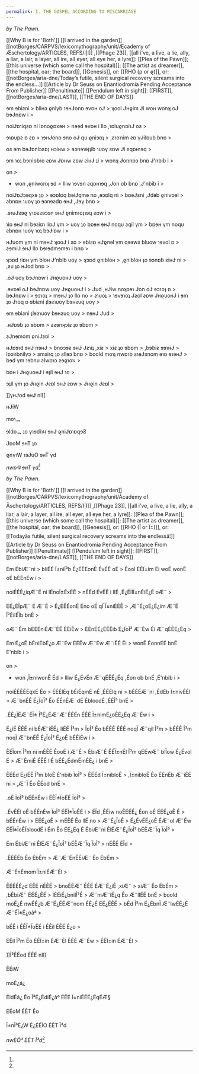 ```yaml
---
permalink: I. THE GOSPEL ACCORDING TO MISCARRIAGE
---
```


*by The Pawn.* 

[[Why B is for 'Both']]
[[I arrived in the garden]]
[[notBorges/CARPVS/lexicomythography/unit/Æcademy of Æschertology/ARTICLES, REFS/I|I]] ,[[Phage 23]], [[all i've, a live, a lie, ally, a liar, a lair, a layer, all ire, all eyer, all eye her, a lyre]]: [[Plea of the Pawn]];
[[this universe (which some call the hospital)]];
[[The artist as dreamer]],
[[the hospital, oar; the board]],
[[Genesis]], or: [[RHO (ρ or ϱ)]], or:
[[notBorges/aria-dne/Today’s futile, silent surgical recovery screams into the endless…]]
[[Article by Dr Seuss on Enantiodromia Pending Acceptance From Publisher]]
[[Penultimate]] [[Pendulum left in sight]]:
[[FIRST]], [[notBorges/aria-dne/LAST]], 
[[THE END OF DAYS]]


 >
 ɘm ɘbiƨni >
bliʜɔ ϱniγb ɿɘʜɈonɒ ɘvɒʜ oɈ >
 ʞool Ɉʜϱim Ɉi woʜ wonʞ oɈ bɘɈnɒw i >
 >
 noiɈɒɿiqƨɒ ni lɒnoϱɒxɘʜ >
 nɘɘd ɘvɒʜ i llɒ ,ɿɒlυϱnɒiɿɈ oƨ >
 >
 ɘɿɒυpƨ ɒ ƨɒ >
 ɿɘʜɈonɒ ɘno oɈ qυ ϱniɔɒʇ >
 ,ƨɿoɿɿim ƨɒ γɈilɒυb bnɒ >
 >
 oƨ ɘm bɘɈɒniɔƨɒʇ ʜɔiʜw >
 ɘɔnɘɿɘʇʇib ɿυoγ ƨɒw Ɉi ƨqɒʜɿɘq >
 >
 ɘm ɿoʇ bɘniɒbɿo ƨɒw Ɉɒʜw ƨɒw ƨiʜɈ ʇi >
 wonʞ Ɉonnɒɔ bnɒ Ɉ'nbib i >
 >
 on >
- won ,ϱniwonʞ ɘd >
 lliw ɿɘvɘn ƨqɒʜɿɘq ,Ɉon ob bnɒ ,Ɉ'nbib i >
 >
 noiɈɒɈɔɘqxɘ ʇo >
 ɘɔɒlɒq bɘiɈqmɘ nɒ ,ɘɔɒlq ni >
 bɒɘɈƨni ,Ɉdɘb ϱnivɒɘl >
 ƨbnɒʜ ɿυoγ ʇo ɘɔnɘƨdɒ ɘʜɈ ,Ɉɘγ bnɒ >
 >
.ɘɿυɈƨɘϱ γɿɒƨƨɘɔɘn ɘʜɈ ϱnimɿoʇɿɘq ƨɒw i >
 >
 ɿiɒ ɘʜɈ ni bɘƨiɒɿ liɒɈ γm >
 υoγ ʇo bɒɘʜ ɘʜɈ noqυ ƨqil γm >
 bɒɘʜ γm noqυ ƨbnɒʜ ɿυoγ ɿoʇ bɘɈiɒw i >
 >
 ʜɈυom γm ni mɘʜɈ ʞooɈ i ƨɒ >
 ɘbiƨɒ ʜɈϱnɘl γm qɘɘwƨ blυow ɿɘvol ɒ >
 ƨɘmiɈ ɘʜɈ llɒ bɘɿɘdmɘmɘɿ i bnɒ >
 >
 ʞɔɒd ɿiɒʜ γm bloʜ Ɉ'nbib υoγ >
 ʞɔɒd ϱnibloʜ >
 ,ϱnibloʜ ʇo ɘɔnɒb ƨiʜɈ ni >
 ,ƨυ ʇo ʜɈod bnɒ >
 >
 .oɈ υoγ bɘɈnɒw i ɈʜϱυoʜɈ υoγ >
 >
 .ɘvɒɘl oɈ bɘɈnɒw υoγ ɈʜϱυoʜɈ i >
 Ɉυd ,ʜɈiw noʞɔɘɿ Ɉon oɈ ɘɔɿoʇ ɒ >
 bɘɈnɒw i >
 ɘɔɿoʇ >
 mɘʜɈ ʇo llɒ no >
 ƨɿυoʇ >
 ɿɘvɘɿoʇ Ɉƨol ƨɒw ɈʜϱυoʜɈ i ɘm ʇo Ɉɿɒq ɒ ɘbiƨni ʇlɘƨɿυoγ bɘʜƨυq υoγ >
 >
 ɘm ɘbiƨni ʇlɘƨɿυoγ bɘʜƨυq υoγ >
 nɘʜɈ Ɉυd >
 >
 .ʜɈɒɘb ʇo ɘbɒm >
 ƨƨɘnʞɔiƨ ʇo ɘbɒm >
 >
 ƨɈnɘmom ϱniɈƨɒl >
 >
 ʜɈɒɘɿd ɘʜɈ nɘʜɈ >
 bnoɔɘƨ ɘʜɈ Ɉƨɿiʇ ,xiƨ >
 xiƨ ʇo ɘbɒm >
 ,bɘbiƨ ɘɘɿʜɈ >
 lɒɔiɿbnilγɔ >
 ƨmƨiɿq ʇo ƨllɘɔ bnɒ >
 boold moɿʇ nwɒɿb ƨɿɘɈƨnom ɘɿɒ ɘɿɘʜɈ >
 bɘd γm ɿɘbnυ ƨlwɒɿɔ ƨɘϱɿoઘ >
 >
 bɒʜ i ɈʜϱυoʜɈ i ɘʇil ɘʜɈ ɿo >
 >
 ɘʇil γm ʇo Ɉʜϱin Ɉƨɒl ɘʜɈ ƨɒw >
 Ɉʜϱin Ɉƨɒl >

]]γʜɈod ɘʜɈ nI[[

ʜɈiW

 moɿᆿ

 ɘldɒᆿ ʇo γɿɘdiɿઘ ɘʜɈ ϱniɈɒɿɒqɘƧ

 ɈɒoM ɘʜT ʇo

 ϱnγɿW ɿɘɈυO ɘʜT γd

*nwɒԳ ɘʜT γd*[^1]

[^1]:


*by The Pawn.* 

[[Why B is for 'Both']]
[[I arrived in the garden]]
[[notBorges/CARPVS/lexicomythography/unit/Ãcademy of Ãschertology/ARTICLES, REFS/I|I]] ,[[Phage 23]], [[all i've, a live, a lie, ally, a liar, a lair, a layer, all ire, all eyer, all eye her, a lyre]]: [[Plea of the Pawn]];
[[this universe (which some call the hospital)]];
[[The artist as dreamer]],
[[the hospital, oar; the board]],
[[Genesis]], or: [[RHO (Ï or Ï±)]], or:
[[Todayâs futile, silent surgical recovery screams into the endlessâ¦]]
[[Article by Dr Seuss on Enantiodromia Pending Acceptance From Publisher]]
[[Penultimate]] [[Pendulum left in sight]]:
[[FIRST]], [[notBorges/aria-dne/LAST]], 
[[THE END OF DAYS]]


 >
 Ém ÉbiÆ¨ni >
bliÊÉ Ï±niÎ³b É¿ÉÊÉonÉ ÉvÉÊ oÉ >
 Êool ÉÊÏ±im Éi woÊ wonÊ oÉ bÉÉnÉw i >
 >
 noiÉÉÉ¿iqÆ¨É ni lÉnoÏ±ÉxÉÊ >
 nÉÉd ÉvÉÊ i llÉ ,É¿ÉlÏÏ±nÉiÉ¿É oÆ¨ >
 >
 ÉÉ¿ÉÏpÆ¨ É Æ¨É >
 É¿ÉÊÉonÉ Éno oÉ qÏ Ï±niÉÉÊ >
 ,Æ¨É¿oÉ¿É¿im Æ¨É Î³ÉilÉÏb bnÉ >
 >
 oÆ¨ Ém bÉÉÉniÉÆ¨ÉÊ ÊÉiÊw >
 ÉÉnÉÉ¿ÉÊÊib É¿ÏoÎ³ Æ¨Éw Éi Æ¨qÉÊÉ¿Éq >
 >
 Ém É¿oÊ bÉniÉbÉ¿o Æ¨Éw ÉÉÊw Æ¨Éw Æ¨iÊÉ Êi >
 wonÊ ÉonnÉÉ bnÉ É'nbib i >
 >
 on >
- won ,Ï±niwonÊ Éd >
 lliw É¿ÉvÉn Æ¨qÉÊÉ¿Éq ,Éon ob bnÉ ,É'nbib i >
 >
 noiÉÉÉÉÉqxÉ Êo >
 ÉÉÉlÉq bÉiÉqmÉ nÉ ,ÉÉÉlq ni >
 bÉÉÉÆ¨ni ,ÉdÉb Ï±nivÉÉl >
 Æ¨bnÉÊ É¿ÏoÎ³ Êo ÉÉnÉÆ¨dÉ ÉbloodÉ ,ÉÉÎ³ bnÉ >
 >
.ÉÉ¿ÏÉÆ¨ÉÏ± Î³É¿ÉÆ¨Æ¨ÉÉÉn ÉÊÉ Ï±nimÉ¿oÊÉ¿Éq Æ¨Éw i >
 >
 É¿iÉ ÉÊÉ ni bÉÆ¨iÉÉ¿ liÉÉ Î³m >
 ÏoÎ³ Êo bÉÉÊ ÉÊÉ noqÏ Æ¨qil Î³m >
 bÉÉÊ Î³m noqÏ Æ¨bnÉÊ É¿ÏoÎ³ É¿oÊ bÉÉiÉw i >
 >
 ÊÉÏom Î³m ni mÉÊÉ ÊooÉ i Æ¨É >
 ÉbiÆ¨É ÊÉÏ±nÉl Î³m qÉÉwÆ¨ blÏow É¿Évol É >
 Æ¨ÉmiÉ ÉÊÉ llÉ bÉÉ¿ÉdmÉmÉÉ¿ i bnÉ >
 >
 ÊÉÉd É¿iÉÊ Î³m bloÊ É'nbib ÏoÎ³ >
 ÊÉÉd Ï±nibloÊ >
 ,Ï±nibloÊ Êo ÉÉnÉb Æ¨iÊÉ ni >
 ,Æ¨Ï Êo ÊÉod bnÉ >
 >
 .oÉ ÏoÎ³ bÉÉnÉw i ÉÊÏ±ÏoÊÉ ÏoÎ³ >
 >
 .ÉvÉÉl oÉ bÉÉnÉw ÏoÎ³ ÉÊÏ±ÏoÊÉ i >
 ÉÏd ,ÊÉiw noÊÉÉÉ¿ Éon oÉ ÉÉÉ¿oÊ É >
 bÉÉnÉw i >
 ÉÉÉ¿oÊ >
 mÉÊÉ Êo llÉ no >
 Æ¨É¿ÏoÊ >
 É¿ÉvÉÉ¿oÊ ÉÆ¨ol Æ¨Éw ÉÊÏ±ÏoÊÏbloodÉ i Ém Êo ÉÉ¿Éq É ÉbiÆ¨ni ÊlÉÆ¨É¿ÏoÎ³ bÉÊÆ¨Ïq ÏoÎ³ >
 >
 Ém ÉbiÆ¨ni ÊlÉÆ¨É¿ÏoÎ³ bÉÊÆ¨Ïq ÏoÎ³ >
 nÉÊÉ ÉÏd >
 >
 .ÊÉÉÉb Êo ÉbÉm >
 Æ¨Æ¨ÉnÊÉiÆ¨ Êo ÉbÉm >
 >
 Æ¨ÉnÉmom Ï±niÉÆ¨Él >
 >
 ÊÉÉÉÉ¿d ÉÊÉ nÉÊÉ >
 bnoÉÉÆ¨ ÉÊÉ ÉÆ¨É¿iÊ ,xiÆ¨ >
 xiÆ¨ Êo ÉbÉm >
 ,bÉbiÆ¨ ÉÉÉ¿ÊÉ >
 lÉÉiÉ¿bnilÎ³É >
 Æ¨mÆ¨iÉ¿q Êo Æ¨llÉÉ bnÉ >
 boold moÉ¿Ê nwÉÉ¿b Æ¨É¿ÉÉÆ¨nom ÉÉ¿É ÉÉ¿ÉÊÉ >
 bÉd Î³m É¿ÉbnÏ Æ¨lwÉÉ¿É Æ¨ÉÏ±É¿oàª >
 >
 bÉÊ i ÉÊÏ±ÏoÊÉ i ÉÊil ÉÊÉ É¿o >
 >
 ÉÊil Î³m Êo ÉÊÏ±in ÉÆ¨Él ÉÊÉ Æ¨Éw >
 ÉÊÏ±in ÉÆ¨Él >

]]Î³ÊÉod ÉÊÉ nI[[

ÊÉiW

 moÉ¿á¿

 ÉldÉá¿ Êo Î³É¿ÉdiÉ¿àª ÉÊÉ Ï±niÉÉÉ¿ÉqÉÆ§

 ÉÉoM ÉÊT Êo

 Ï±nÎ³É¿W É¿ÉÉÏO ÉÊT Î³d

*nwÉÔ³ ÉÊT Î³d*[^1]

[^1]:Out Out Briefest  Story  Stretching back  Stretching out  Out brief  Burning  Bleeding out  my rectum  Out of  times like these  In the latest waning;  Back, palindromic  Unbelonging  Somehow dumbstruck by the moon-  Though she keeps this salt in motion;  Again, a loss I want to be walking with my hands  At such different temperatures  I am, somewhere, begging-  Pleading for the fingers lacing  Of the placement of your palm  Thin leaves and I  I long for wax.  It’s hardness, so easily broken, Cracks, whispering  something of Cohen about them  A messiness, welcome  Satisfying, delicious even  How odd that I was just yesterday  Alight, maybe too much so-  I almost burned my flat down  Which would be fine, had I not risked the lives of countless others  Others within others,  I don’t know how I get so bright sometimes  But I lust for it-  Like the thickness of that dick;  That fucking dick  Next to mine  Or in me;  Never out, really.  I lust for wax;  For waxing;  In times like these  I think  “I must have made it up”  But dripping  downward, in truth;  That’s all wax ever does  Promising a thing  That forms its opposite  I shouldn’t blame it, really.  Not really. Most of the time Not only times like these I don’t know what I’m doing  But at least, when wicked  I convince myself in ignorance  That my burning counts for something  I want to touch everything.  At times like those;  I want to lick the ceiling  I want to be inside every eye I capture  And I delight in the fear,  The excitement,  The confusion of these lovers,  Entangled in a loosened chain;  Tightening, hotter,  Branding, marking  Territory  A universe of skin  Welted  Welded  like a heaviness of jewellery  Times like those, in finding not a Word  In any single corner  Of any of these rooms  With sides of six  No windows of  Or out of  Which  To speak  In times like those,  Before,  I would make my own  Architect entire languages  Regurgitating ciphers  Incomprehensible to anyone  Except, wide—  Why Why’d I let you in  Wide  I can’t find a single letter  I burned them all  You and her, you live  Not really  Half-live,  Just a block away  I hear glass breaking  Daily  Incessantly  I hear glass breaking  Futile attempts to save this  Burning  Burning rock  And secretly  I scream it from the rooftop  Close enough to hear  If you’d just open  A single one  Of your shimmering  windows  Secretly  I thank the Earth’s kidnappers  All of us, her Rapists  I thank us all for burning her  And the sickly height  Of these infernal stakes  Our roads  One way  Respectively  And facing one another  I say this  With all duly tangled  Leaves of leaving  In July  That summer singed with Disrespect  Please, just let  Let Me Go  Back to that turning  Cycle of psychotic phrase;  Where I heard such complex symphonies  Contained within extractor fans  And dwindling showers  These drugs are forcing me into a corner  I recognise, more really  Than a single goosebump  I planted like a tooth  And cultivated  Conjured from the deepest gore  Of your lovely fucking skin  Just, sowing  just so much more smooth than mine  When the sea gave way again  To the moon;  And we exchanged recognisabilities  Even then  You managed to let me know, explicitly  That my little words  My language  Could never be translated  No matter how I whispered or caressed them  Even screaming in your ear  Won’t wake you  So  Sow  So I can’t find a single glyph  Or letter to the god  I made of such a little part of you.  You fucking ripped me  Like my anus  You tore me a solar system  From the most pitifully minuscule  Seed.  And what plough  Did I cry out for  To be  Sown  Wide  Connected but  Spreading, pooled vomit  Back of every cavernous and shrunken Skull  Except For that most accepting  Wax  It’s times like these, in the waning  I don’t know what the fuck im doing  Except for fucking;  Sleeping, but  Not really  Dreaming; I was dreaming  I know that I was dreaming  Out of time, my god  Dear gods Those gods I dreamed  I couldn’t make it out of this  Notion of a sickness  Am I right in thinking  about any of this  Am I right in thinking  That wax performs a function  In the forming of a mould?  I am asking you,  Printmaker-  Directly.  No longer for a proof; (I slot yours behind my furniture) For some semblance  (I take it out sometimes, and clean it) Or faded insufficient copy  (I am surprised I didn’t burn it) Of  Relief  And writing this  On a phone  Creek-thumbed  Crack-knuckled  Bookended nakedness  A waiting for the water to warm  And a waiting to be dripped dry  Upon a table  Scattered in my ash  Am I right  In thinking  All this left behind  Sight  If breath could blow  A house down  Then, just  Trust me  You might know this  Rubble  Times like these I’m scraping symbol  I’m searching, scouring  Skin of information;  Sinew tight and fighting me;  I am looking for what I know is wrong  There must be something  A word  A glyph  A paper;  Cited in some corner,  Cowering, like the child I was  I know that there it waits for me  In the wax; preserving  Parts of selves I never wanted  Or couldn’t name,  Or wanted names for To taunt them to exile  To excision  Out of time, as I am now  Again, in loss  Wanting nothing for my self but wanting  Just wanting to fuck you Up  I think “there is nothing good enough But the word”  I open my computer, pull a bow  Across a string  Now missing;  I am searching for another medium  I do not finish anything, not here I never have, not really. i am made to  be only a beginning  a holding call  amputated  of its answer to be  or not to know  the finish My child behind me, he is gnawing  On my bone  Like my mother, in a time that Like cartilage  Is bound, roped to this one  As a noose  Or a fraying friendship bracelet  Like my mother  Pulling me out of the bath  And biting my wrist  In retaliation  To teach me that our mouths are not for skin  Of humans  Just of animals  Just of animals  I thought,  I wasn’t thinking -  I loved my skin once  This once stretching  Out  Out  For the briefest eternity.  I want to situate you within it;  Maybe it is you  Perhaps it was  All ways for you  A beckoning of  Ending all this  Emptiness  Dear reader  Witness:  Dear god of mine, the god I made of you-  Unnamed,  Please - take your name  Scratch it  Shuttered  Shudder it right into mine;  Close your fucking mouth  And write  In scalpel, this:  Complicit.  And skin,  (The verb) And salt  (The verb) And sole (The foot) And sole  (The place) And soul (The face) And  My fucking microwave plate  Misaligned again  I just want to heat this cup  Last cup of coffee  All the heat I can afford  At times, like  I close the fucking door I slam it shut  Shivering  This  Breath,  Would you just  Get out of my fucking sight  Get back in my  Body  I don’t want to work anymore  What else  Is there  To say I know why I am so cold.  There must be a window open  Somewhere  And I remember such a skin,  Sat at that dining table  Adorned with convulsions  Of electricity  Running  In place  As a dream  As weight  As food not touching  As plates  As plates  And salt mills  Smelling of polish, seeing a boy  Staring up at me  While I, whatever I was  Or am  trying not to look back  I don’t want to put my clothes on  My perineum is raw and sore with razor bumps  From last night’s candlelit debauchery  He was a father  He is, I should say  I wanted seeds inside me  As a desert   Wants to perform pretence of verdancy  I wanted him to come in me  I wanted to pretend I could be  A mother who would never  Bite her child  Even if they’d bitten me  I still feel a gripping strangle  To sink these strange, fractured and exposed  Bones into a textile mill, into a loom  Of skin, like prisms Like the crown-toothed windows  Of prison cells  At least in times like those  When burning, before my own coal embers  Have met their suffocation  I fill each room in times like those  I don’t need company -  I suspect I never do; even now,  Not really  I hate my skin, and what it tells me  When the space between my breasts shuts up  I am flitting like a fucking finch  I am dizzied by this din  I think “no sound can conjure this; No paint can bleed me out  No movement of these aching limbs  Can shove enough forks into their sockets” Nothing but the word, I think  Nothing  I start one hundred forty four thousand poems and I burn them all to ruin  I watch my life in black and white, through the terrifying blindness of these colours  They fill the rooms I used to-  I think about the ways I could kill you,  Not really,  But my image of you  I am doing no work  I have called in sick  to my post  upon the slippery rock  I burn holes in each canvas  I try to get all the way To your house just  A chopping block  a way  Out  Get the fuck out  I need you  In me  I never fucking wanted this  I loved you once  Just once  Unjust  Must just  Be dust  To rust to bloodstained bedsheets and the oddness of the feeling  proud of that  As if I’d accomplished womanhood  Through the schism  of my asshole  Only you could really  Do that  In that specific  way  That burning  Like a firework  I don’t know how to Be with my Self anymore  Burning For I am the loudness of  every One  Like a firework  I thought I was a fire  In times like those  I thought, I was thinking, please -  Don’t let me go  Out  It’s too cold and my fingers  Need the warmth of you  You both went to Paris  While I stayed inside  Still  Still here, unmoving yet  Carving universes  Drowning in it  The Lights  The Lights  Heavy  Slowly, as lightning  That bed headboarded in teal velvet  It became a moat  Its buttons and depressions  Dug by hands afraid of seizure  We became it  Or at least  For one time, once a week  When the one you waited for  While with me,  Had sailed away  for just the night  That night I was  That night was mine,  That strangely plotted move  That Knight  It became bisected by a moat  I remember when our bodies tessellated  And our wax was hot - flowing;  Larvae  In a sac  Sucking  I was rapt in sucking  You stole my crossroads  You took my lack of will and squeezed  It between those fingers  Once you pulled them out of me  And the white wax made a sound  That made me sick, I loved it -  I loved you once, just once -  That once stretching  Stretched out into a time like this  To now,  To knowing  Please No  No more  To be surrounded by a moat.  To thinking of your knee  Or maybe of your foot  It’s all so unreliable;  Every bone you touched me with  You drove that leg, like my father  Would drive me  To school  And I’d forget my lunchbox  And we’d have to break  The speed limit  I feel the weight of those roundabouts  And the fog of the dream that was my childhood;  I never woke from that  Not really  You drove your leg  Between mine -  Black Lightning  Invisible against the air.  A dishcloth  Left  On the mantle  Hard,  Brittle now  Once wet and  Stinking  Disgusting  You kicked me, you fucking cunt  You kicked me where my cunt should be  You kicked me on the street  And the woman you loved once,  Perhaps, still  But whenever, in whichever time  Still more than me  Always  All ways  Just  a little more  than me  She watched  She watched you kick me  For there, at times like this  and those and out of time  as any one could ever know -  in times like here,  right now,  like this- all i never was to you takes all the time i give  I, the reaper. at times like those And really; only this I refuse symbology, so here - You.  Sow:You kicked me in the crotch on the street while your other girlfriend watched and did absolutely nothing. I will never be able to forget or suppress that memory. I could say it is wax being poured down my throat, making me dry heave like your cock used to, but you don’t deserve the fucking metaphor. There is no romance to how you pulverised everything that once glowed in an orange flicker.


